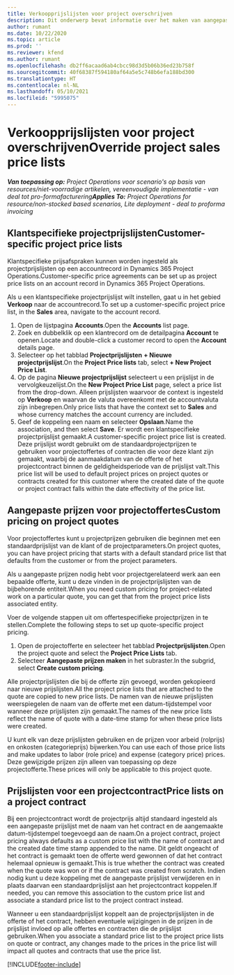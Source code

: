 ```yaml
---
title: Verkoopprijslijsten voor project overschrijven
description: Dit onderwerp bevat informatie over het maken van aangepaste verkoopprijslijsten.
author: rumant
ms.date: 10/22/2020
ms.topic: article
ms.prod: ''
ms.reviewer: kfend
ms.author: rumant
ms.openlocfilehash: db2ff6acaad6ab4cbcc98d3d5b06b36ed23b758f
ms.sourcegitcommit: 40f68387f594180af64a5e5c748b6efa188bd300
ms.translationtype: HT
ms.contentlocale: nl-NL
ms.lasthandoff: 05/10/2021
ms.locfileid: "5995075"
---
```

# <a name="override-project-sales-price-lists"></a><span data-ttu-id="75ae9-103">Verkoopprijslijsten voor project overschrijven</span><span class="sxs-lookup"><span data-stu-id="75ae9-103">Override project sales price lists</span></span>

<span data-ttu-id="75ae9-104">_**Van toepassing op:** Project Operations voor scenario's op basis van resources/niet-voorradige artikelen, vereenvoudigde implementatie - van deal tot pro-formafacturering_</span><span class="sxs-lookup"><span data-stu-id="75ae9-104">_**Applies To:** Project Operations for resource/non-stocked based scenarios, Lite deployment - deal to proforma invoicing_</span></span>

## <a name="customer-specific-project-price-lists"></a><span data-ttu-id="75ae9-105">Klantspecifieke projectprijslijsten</span><span class="sxs-lookup"><span data-stu-id="75ae9-105">Customer-specific project price lists</span></span>

<span data-ttu-id="75ae9-106">Klantspecifieke prijsafspraken kunnen worden ingesteld als projectprijslijsten op een accountrecord in Dynamics 365 Project Operations.</span><span class="sxs-lookup"><span data-stu-id="75ae9-106">Customer-specific price agreements can be set up as project price lists on an account record in Dynamics 365 Project Operations.</span></span>

<span data-ttu-id="75ae9-107">Als u een klantspecifieke projectprijslijst wilt instellen, gaat u in het gebied **Verkoop** naar de accountrecord.</span><span class="sxs-lookup"><span data-stu-id="75ae9-107">To set up a customer-specific project price list, in the **Sales** area, navigate to the account record.</span></span>

1. <span data-ttu-id="75ae9-108">Open de lijstpagina **Accounts**.</span><span class="sxs-lookup"><span data-stu-id="75ae9-108">Open the **Accounts** list page.</span></span>
2. <span data-ttu-id="75ae9-109">Zoek en dubbelklik op een klantrecord om de detailpagina **Account** te openen.</span><span class="sxs-lookup"><span data-stu-id="75ae9-109">Locate and double-click a customer record to open the **Account** details page.</span></span>
3. <span data-ttu-id="75ae9-110">Selecteer op het tabblad **Projectprijslijsten** **+ Nieuwe projectprijslijst**.</span><span class="sxs-lookup"><span data-stu-id="75ae9-110">On the **Project Price lists** tab, select **+ New Project Price List**.</span></span>
4. <span data-ttu-id="75ae9-111">Op de pagina **Nieuwe projectprijslijst** selecteert u een prijslijst in de vervolgkeuzelijst.</span><span class="sxs-lookup"><span data-stu-id="75ae9-111">On the **New Project Price List** page, select a price list from the drop-down.</span></span> <span data-ttu-id="75ae9-112">Alleen prijslijsten waarvoor de context is ingesteld op **Verkoop** en waarvan de valuta overeenkomt met de accountvaluta zijn inbegrepen.</span><span class="sxs-lookup"><span data-stu-id="75ae9-112">Only price lists that have the context set to **Sales** and whose currency matches the account currency are included.</span></span>
5. <span data-ttu-id="75ae9-113">Geef de koppeling een naam en selecteer **Opslaan**.</span><span class="sxs-lookup"><span data-stu-id="75ae9-113">Name the association, and then select **Save**.</span></span> <span data-ttu-id="75ae9-114">Er wordt een klantspecifieke projectprijslijst gemaakt.</span><span class="sxs-lookup"><span data-stu-id="75ae9-114">A customer-specific project price list is created.</span></span> <span data-ttu-id="75ae9-115">Deze prijslijst wordt gebruikt om de standaardprojectprijzen te gebruiken voor projectoffertes of contracten die voor deze klant zijn gemaakt, waarbij de aanmaakdatum van de offerte of het projectcontract binnen de geldigheidsperiode van de prijslijst valt.</span><span class="sxs-lookup"><span data-stu-id="75ae9-115">This price list will be used to default project prices on project quotes or contracts created for this customer where the created date of the quote or project contract falls within the date effectivity of the price list.</span></span>

## <a name="custom-pricing-on-project-quotes"></a><span data-ttu-id="75ae9-116">Aangepaste prijzen voor projectoffertes</span><span class="sxs-lookup"><span data-stu-id="75ae9-116">Custom pricing on project quotes</span></span>

<span data-ttu-id="75ae9-117">Voor projectoffertes kunt u projectprijzen gebruiken die beginnen met een standaardprijslijst van de klant of de projectparameters.</span><span class="sxs-lookup"><span data-stu-id="75ae9-117">On project quotes, you can have project pricing that starts with a default standard price list that defaults from the customer or from the project parameters.</span></span>

<span data-ttu-id="75ae9-118">Als u aangepaste prijzen nodig hebt voor projectgerelateerd werk aan een bepaalde offerte, kunt u deze vinden in de projectprijslijsten van de bijbehorende entiteit.</span><span class="sxs-lookup"><span data-stu-id="75ae9-118">When you need custom pricing for project-related work on a particular quote, you can get that from the project price lists associated entity.</span></span>

<span data-ttu-id="75ae9-119">Voer de volgende stappen uit om offertespecifieke projectprijzen in te stellen.</span><span class="sxs-lookup"><span data-stu-id="75ae9-119">Complete the following steps to set up quote-specific project pricing.</span></span>

1. <span data-ttu-id="75ae9-120">Open de projectofferte en selecteer het tabblad **Projectprijslijsten**.</span><span class="sxs-lookup"><span data-stu-id="75ae9-120">Open the project quote and select the **Project Price Lists** tab.</span></span>
2. <span data-ttu-id="75ae9-121">Selecteer **Aangepaste prijzen maken** in het subraster.</span><span class="sxs-lookup"><span data-stu-id="75ae9-121">In the subgrid, select **Create custom pricing**.</span></span>

<span data-ttu-id="75ae9-122">Alle projectprijslijsten die bij de offerte zijn gevoegd, worden gekopieerd naar nieuwe prijslijsten.</span><span class="sxs-lookup"><span data-stu-id="75ae9-122">All the project price lists that are attached to the quote are copied to new price lists.</span></span> <span data-ttu-id="75ae9-123">De namen van de nieuwe prijslijsten weerspiegelen de naam van de offerte met een datum-tijdstempel voor wanneer deze prijslijsten zijn gemaakt.</span><span class="sxs-lookup"><span data-stu-id="75ae9-123">The names of the new price lists reflect the name of quote with a date-time stamp for when these price lists were created.</span></span>

<span data-ttu-id="75ae9-124">U kunt elk van deze prijslijsten gebruiken en de prijzen voor arbeid (rolprijs) en onkosten (categorieprijs) bijwerken.</span><span class="sxs-lookup"><span data-stu-id="75ae9-124">You can use each of those price lists and make updates to labor (role price) and expense (category price) prices.</span></span> <span data-ttu-id="75ae9-125">Deze gewijzigde prijzen zijn alleen van toepassing op deze projectofferte.</span><span class="sxs-lookup"><span data-stu-id="75ae9-125">These prices will only be applicable to this project quote.</span></span>

## <a name="price-lists-on-a-project-contract"></a><span data-ttu-id="75ae9-126">Prijslijsten voor een projectcontract</span><span class="sxs-lookup"><span data-stu-id="75ae9-126">Price lists on a project contract</span></span>

<span data-ttu-id="75ae9-127">Bij een projectcontract wordt de projectprijs altijd standaard ingesteld als een aangepaste prijslijst met de naam van het contract en de aangemaakte datum-tijdstempel toegevoegd aan de naam.</span><span class="sxs-lookup"><span data-stu-id="75ae9-127">On a project contract, project pricing always defaults as a custom price list with the name of contract and the created date time stamp appended to the name.</span></span> <span data-ttu-id="75ae9-128">Dit geldt ongeacht of het contract is gemaakt toen de offerte werd gewonnen of dat het contract helemaal opnieuw is gemaakt.</span><span class="sxs-lookup"><span data-stu-id="75ae9-128">This is true whether the contract was created when the quote was won or if the contract was created from scratch.</span></span> <span data-ttu-id="75ae9-129">Indien nodig kunt u deze koppeling met de aangepaste prijslijst verwijderen en in plaats daarvan een standaardprijslijst aan het projectcontract koppelen.</span><span class="sxs-lookup"><span data-stu-id="75ae9-129">If needed, you can remove this association to the custom price list and associate a standard price list to the project contract instead.</span></span>

<span data-ttu-id="75ae9-130">Wanneer u een standaardprijslijst koppelt aan de projectprijslijsten in de offerte of het contract, hebben eventuele wijzigingen in de prijzen in de prijslijst invloed op alle offertes en contracten die de prijslijst gebruiken.</span><span class="sxs-lookup"><span data-stu-id="75ae9-130">When you associate a standard price list to the project price lists on quote or contract, any changes made to the prices in the price list will impact all quotes and contracts that use the price list.</span></span>


[!INCLUDE[footer-include](../includes/footer-banner.md)]